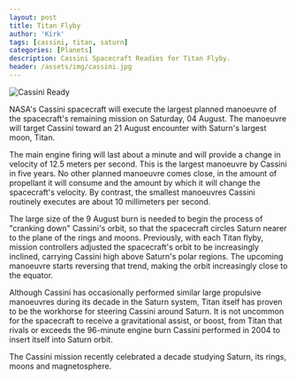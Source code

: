 ```yaml
---
layout: post
title: Titan Flyby
author: 'Kirk'
tags: [cassini, titan, saturn]
categories: [Planets]
description: Cassini Spacecraft Readies for Titan Flyby.
header: /assets/img/cassini.jpg
---
```

![Cassini Ready](/images/cassini-spacecraft-ready.jpg)

NASA's Cassini spacecraft will execute the largest planned manoeuvre of the spacecraft's remaining mission on Saturday, 04 August. The manoeuvre will target Cassini toward an 21 August encounter with Saturn's largest moon, Titan.

The main engine firing will last about a minute and will provide a change in velocity of 12.5 meters per second. This is the largest manoeuvre by Cassini in five years. No other planned manoeuvre comes close, in the amount of propellant it will consume and the amount by which it will change the spacecraft's velocity. By contrast, the smallest manoeuvres Cassini routinely executes are about 10 millimeters per second.

The large size of the 9 August burn is needed to begin the process of "cranking down" Cassini's orbit, so that the spacecraft circles Saturn nearer to the plane of the rings and moons. Previously, with each Titan flyby, mission controllers adjusted the spacecraft's orbit to be increasingly inclined, carrying Cassini high above Saturn's polar regions. The upcoming manoeuvre starts reversing that trend, making the orbit increasingly close to the equator.

Although Cassini has occasionally performed similar large propulsive manoeuvres during its decade in the Saturn system, Titan itself has proven to be the workhorse for steering Cassini around Saturn. It is not uncommon for the spacecraft to receive a gravitational assist, or boost, from Titan that rivals or exceeds the 96-minute engine burn Cassini performed in 2004 to insert itself into Saturn orbit.

The Cassini mission recently celebrated a decade studying Saturn, its rings, moons and magnetosphere.
